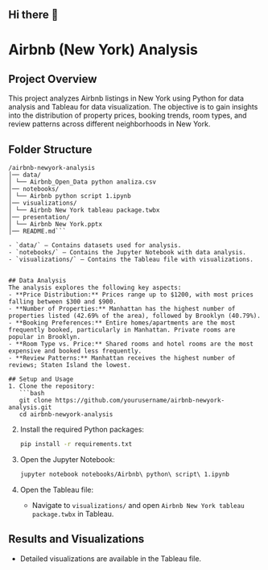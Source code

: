 ## Hi there 👋

# Airbnb (New York) Analysis

## Project Overview
This project analyzes Airbnb listings in New York using Python for data analysis and Tableau for data visualization. The objective is to gain insights into the distribution of property prices, booking trends, room types, and review patterns across different neighborhoods in New York.

## Folder Structure
```
/airbnb-newyork-analysis
│── data/
│ └── Airbnb_Open_Data python analiza.csv
│── notebooks/
│ └── Airbnb python script 1.ipynb
│── visualizations/
│ └── Airbnb New York tableau package.twbx
│── presentation/
│ └── Airbnb New York.pptx
│── README.md```

- `data/` – Contains datasets used for analysis.
- `notebooks/` – Contains the Jupyter Notebook with data analysis.
- `visualizations/` – Contains the Tableau file with visualizations.


## Data Analysis
The analysis explores the following key aspects:
- **Price Distribution:** Prices range up to $1200, with most prices falling between $300 and $900.
- **Number of Properties:** Manhattan has the highest number of properties listed (42.69% of the area), followed by Brooklyn (40.79%).
- **Booking Preferences:** Entire homes/apartments are the most frequently booked, particularly in Manhattan. Private rooms are popular in Brooklyn.
- **Room Type vs. Price:** Shared rooms and hotel rooms are the most expensive and booked less frequently.
- **Review Patterns:** Manhattan receives the highest number of reviews; Staten Island the lowest.

## Setup and Usage
1. Clone the repository:
   ```bash
   git clone https://github.com/yourusername/airbnb-newyork-analysis.git
   cd airbnb-newyork-analysis
   ```

2. Install the required Python packages:
   ```bash
   pip install -r requirements.txt
   ```

3. Open the Jupyter Notebook:
   ```bash
   jupyter notebook notebooks/Airbnb\ python\ script\ 1.ipynb
   ```

4. Open the Tableau file:
   - Navigate to `visualizations/` and open `Airbnb New York tableau package.twbx` in Tableau.


## Results and Visualizations
- Detailed visualizations are available in the Tableau file.






